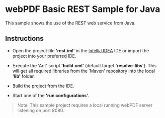 # webPDF Basic REST Sample for Java

This sample shows the use of the REST web service from Java.

## Instructions
- Open the project file **'rest.iml'** in the [IntelliJ IDEA](https://www.jetbrains.com/idea) 
IDE or import the project into your preferred IDE. 

- Execute the 'Ant' script **'build.xml'** (default target **'resolve-libs'**). This will 
get all required libraries from the 'Maven' repository into the local **'lib'** folder.

- Build the project from the IDE.

- Start one of the **'run configurations'**.

> Note: This sample project requires a local running webPDF server listening on port 8080.
